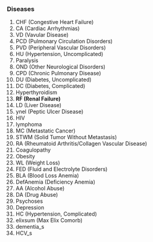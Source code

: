 ### Diseases

1. CHF (Congestive Heart Failure)
2. CA (Cardiac Arrhythmias)
3. VD (Vavular Disease)
4. PCD (Pulmonary Circulation Disorders)
5. PVD (Peripheral Vascular Disorders)
6. HU (Hypertension, Uncomplicated)
7. Paralysis
8. OND (Other Neurological Disorders)
9. CPD (Chronic Pulmonary Disease)
10. DU (Diabetes, Uncomplicated)
11. DC (Diabetes, Complicated)
12. Hyperthyroidism
13. **RF (Renal Failure)**
14. LD (Liver Disease)
15. ynel (Peptic Ulcer Disease)
16. HIV
17. lymphoma
18. MC (Metastatic Cancer)
19. STWM (Solid Tumor Without Metastasis)
20. RA (Rheumatoid Arthritis/Collagen Vascular Disease)
21. Coagulopathy
22. Obesity
23. WL (Weight Loss)
24. FED (Fluid and Electrolyte Disorders)
25. BLA (Blood Loss Anemia)
26. DefAnemia (Deficiency Anemia)
27. AA (Alcohol Abuse)
28. DA (Drug Abuse)
29. Psychoses
30. Depression
31. HC (Hypertension, Complicated)
32. elixsum (Max Elix Comorb)
33. dementia_s
34. HCV_s

